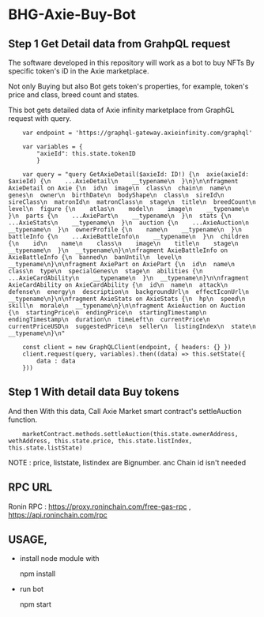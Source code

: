 # BHG-Axie-Buy-Bot


## Step 1 Get Detail data from GrahpQL request
The software developed in this repository will work as a bot to buy NFTs By specific token's iD in the Axie marketplace.

Not only Buying but also Bot gets token's properties, for example, token's price and class, breed count and states.

This bot gets detailed data of Axie infinity marketplace from GraphGL request with query.

        var endpoint = 'https://graphql-gateway.axieinfinity.com/graphql'

        var variables = {
            "axieId": this.state.tokenID
            }

        var query = "query GetAxieDetail($axieId: ID!) {\n  axie(axieId: $axieId) {\n    ...AxieDetail\n    __typename\n  }\n}\n\nfragment AxieDetail on Axie {\n  id\n  image\n  class\n  chain\n  name\n  genes\n  owner\n  birthDate\n  bodyShape\n  class\n  sireId\n  sireClass\n  matronId\n  matronClass\n  stage\n  title\n  breedCount\n  level\n  figure {\n    atlas\n    model\n    image\n    __typename\n  }\n  parts {\n    ...AxiePart\n    __typename\n  }\n  stats {\n    ...AxieStats\n    __typename\n  }\n  auction {\n    ...AxieAuction\n    __typename\n  }\n  ownerProfile {\n    name\n    __typename\n  }\n  battleInfo {\n    ...AxieBattleInfo\n    __typename\n  }\n  children {\n    id\n    name\n    class\n    image\n    title\n    stage\n    __typename\n  }\n  __typename\n}\n\nfragment AxieBattleInfo on AxieBattleInfo {\n  banned\n  banUntil\n  level\n  __typename\n}\n\nfragment AxiePart on AxiePart {\n  id\n  name\n  class\n  type\n  specialGenes\n  stage\n  abilities {\n    ...AxieCardAbility\n    __typename\n  }\n  __typename\n}\n\nfragment AxieCardAbility on AxieCardAbility {\n  id\n  name\n  attack\n  defense\n  energy\n  description\n  backgroundUrl\n  effectIconUrl\n  __typename\n}\n\nfragment AxieStats on AxieStats {\n  hp\n  speed\n  skill\n  morale\n  __typename\n}\n\nfragment AxieAuction on Auction {\n  startingPrice\n  endingPrice\n  startingTimestamp\n  endingTimestamp\n  duration\n  timeLeft\n  currentPrice\n  currentPriceUSD\n  suggestedPrice\n  seller\n  listingIndex\n  state\n  __typename\n}\n"

        const client = new GraphQLClient(endpoint, { headers: {} })
        client.request(query, variables).then((data) => this.setState({
            data : data
        }))

## Step 1 With detail data Buy tokens
And then With this data, Call Axie Market smart contract's settleAuction function.

        marketContract.methods.settleAuction(this.state.ownerAddress, wethAddress, this.state.price, this.state.listIndex, this.state.listState)

NOTE : price, liststate, listindex are Bignumber. anc Chain id isn't needed

##  RPC URL
Ronin RPC : https://proxy.roninchain.com/free-gas-rpc ,   https://api.roninchain.com/rpc

## USAGE,

 - install node module with 

     npm install

 - run bot

    npm start
